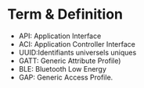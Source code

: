 # Term & Definition

- API: Application Interface
- ACI: Application Controller Interface
- UUID:Identifiants universels uniques
- GATT: Generic Attribute Profile)
- BLE: Bluetooth Low Energy
- GAP: Generic Access Profile.
